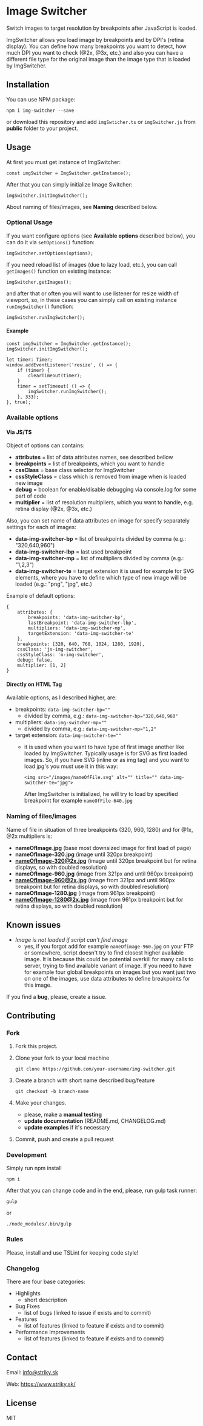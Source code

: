 # Image Switcher

Switch images to target resolution by breakpoints after JavaScript is loaded.

ImgSwitcher allows you load image by breakpoints and by DPI's (retina display).
You can define how many breakpoints you want to detect, how much DPI you want to check (@2x, @3x, etc.) 
and also you can have a different file type for the original image than the image type that is loaded by ImgSwitcher.

## Installation

You can use NPM package: 

    npm i img-switcher --save

or download this repository and add `imgSwticher.ts` or `imgSwitcher.js` from **public** folder
to your project.


## Usage

At first you must get instance of ImgSwitcher:

    const imgSwitcher = ImgSwitcher.getInstance();

After that you can simply initialize Image Switcher: 

    imgSwitcher.initImgSwitcher();

About naming of files/images, see **Naming** described below.

### Optional Usage

If you want configure options (see **Available options** described below), you can do it via `setOptions()` function:

    imgSwitcher.setOptions(options);

If you need reload list of images (due to lazy load, etc.), you can call `getImages()` function on existing instance:

    imgSwitcher.getImages();

and after that or often you will want to use listener for resize width of viewport, so, 
in these cases you can simply call on existing instance `runImgSwitcher()` function:

    imgSwitcher.runImgSwitcher();

#### Example

    const imgSwitcher = ImgSwitcher.getInstance();
    imgSwitcher.initImgSwitcher();
    
    let timer: Timer;
    window.addEventListener('resize', () => {
        if (timer) {
            clearTimeout(timer);
        }
        timer = setTimeout( () => {
            imgSwitcher.runImgSwitcher();
        }, 333);
    }, true);

### Available options

#### Via JS/TS

Object of options can contains:
 - **attributes** = list of data attributes names, see described bellow
 - **breakpoints** = list of breakpoints, which you want to handle
 - **cssClass** = base class selector for ImgSwitcher
 - **cssStyleClass** = class which is removed from image when is loaded new image
 - **debug** = boolean for enable/disable debugging via console.log for some part of code
 - **multiplier** = list of resolution multipliers, which you want to handle, e.g. retina display (@2x, @3x, etc.)
 
Also, you can set name of data attributes on image for specify separately settings for each of images:
 - **data-img-switcher-bp** = list of breakpoints divided by comma (e.g.: "320,640,960")
 - **data-img-switcher-lbp** = last used breakpoint
 - **data-img-switcher-mp** = list of multipliers divided by comma (e.g.: "1,2,3")
 - **data-img-switcher-te** = target extension it is used for example for SVG elements, where you have to define 
                          which type of new image will be loaded (e.g.: "png", "jpg", etc.)
                          
Example of default options:

    {
        attributes: {
            breakpoints: 'data-img-switcher-bp',
            lastBreakpoint: 'data-img-switcher-lbp',
            multipliers: 'data-img-switcher-mp',
            targetExtension: 'data-img-switcher-te'
        },
        breakpoints: [320, 640, 768, 1024, 1280, 1920],
        cssClass: 'js-img-switcher',
        cssStyleClass: 'o-img-switcher',
        debug: false,
        multiplier: [1, 2]
    }

#### Directly on HTML Tag

Available options, as I described higher, are:
 - breakpoints: `data-img-switcher-bp=""`
    - divided by comma, e.g.: `data-img-switcher-bp="320,640,960"`
 - multipliers: `data-img-switcher-mp=""`
    - divided by comma, e.g.: `data-img-switcher-mp="1,2"`
 - target extension: `data-img-switcher-te=""`
    - it is used when you want to have type of first image another like loaded by ImgSwitcher.
      Typically usage is for SVG as first loaded images. So, if you have SVG (inline or as img tag) and you want to load jpg's
      you must use it in this way:
      
      `<img src="/images/nameOfFile.svg" alt="" title="" data-img-switcher-te="jpg">`
      
      After ImgSwitcher is initialized, he will try to load by specified breakpoint for example `nameOfFile-640.jpg` 

### Naming of files/images

Name of file in situation of three breakpoints (320, 960, 1280) and for @1x, @2x multipliers is:
 - **nameOfImage.jpg** (base most downsized image for first load of page)
 - **nameOfImage-320.jpg** (image until 320px breakpoint)
 - **nameOfImage-320@2x.jpg** (image until 320px breakpoint but for retina displays, so with doubled resolution)
 - **nameOfImage-960.jpg** (image from 321px and until 960px breakpoint)
 - **nameOfImage-960@2x.jpg** (image from 321px and until 960px breakpoint but for retina displays, so with doubled resolution)
 - **nameOfImage-1280.jpg** (image from 961px breakpoint)
 - **nameOfImage-1280@2x.jpg** (image from 961px breakpoint but for retina displays, so with doubled resolution)
 
## Known issues

- *Image is not loaded if script can't find image* 
    - yes, if you forgot add for example `nameOfimage-960.jpg` on your FTP or somewhere, script 
    doesn't try to find closest higher available image. It is because this could be potential overkill for 
    many calls to server, trying to find available variant of image. If you need to have for example four global breakpoints 
    on images but you want just two on one of the images, use data attributes to define breakpoints 
    for this image.
    
If you find a **bug**, please, create a issue. 

## Contributing

### Fork 

1. Fork this project.
2. Clone your fork to your local machine

    `git clone https://github.com/your-username/img-switcher.git`

3. Create a branch with short name described bug/feature

    `git checkout -b branch-name`

4. Make your changes.
   - please, make a **manual testing**
   - **update documentation** (README.md, CHANGELOG.md)
   - **update examples** if it's necessary

5. Commit, push and create a pull request

### Development

Simply run npm install

    npm i
    
After that you can change code and in the end, please, run gulp task runner:

    gulp
    
or

    ./node_modules/.bin/gulp
    
### Rules

Please, install and use TSLint for keeping code style!

### Changelog

There are four base categories:
 - Highlights
    - short description
 - Bug Fixes
    - list of bugs (linked to issue if exists and to commit)
 - Features
    - list of features (linked to feature if exists and to commit)
 - Performance Improvements
    - list of features (linked to feature if exists and to commit)

## Contact

Email: info@striky.sk

Web: https://www.striky.sk/

## License

MIT